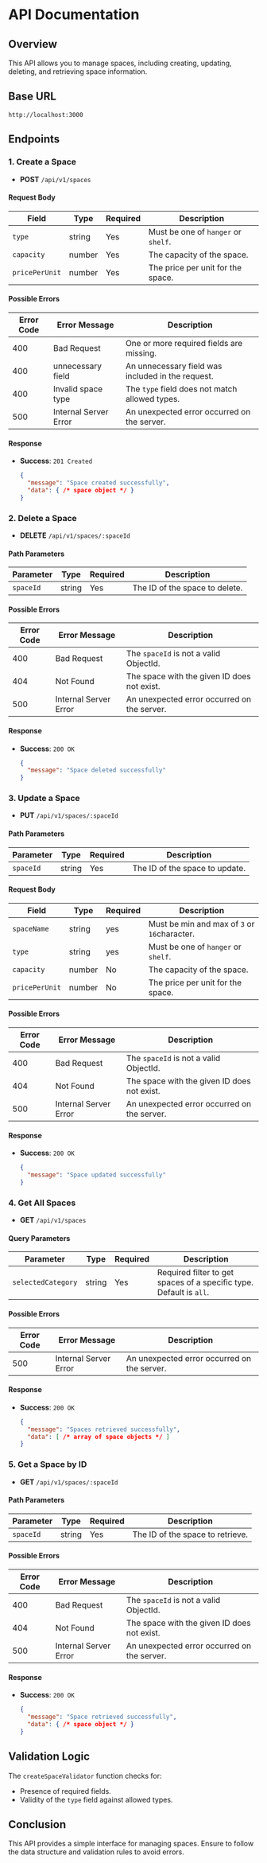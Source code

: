 # API Documentation

## Overview
This API allows you to manage spaces, including creating, updating, deleting, and retrieving space information.

## Base URL

```
http://localhost:3000
```

## Endpoints

### 1. Create a Space
- **POST** `/api/v1/spaces`

#### Request Body
| Field        | Type   | Required | Description                                   |
|--------------|--------|----------|-----------------------------------------------|
| `type`       | string | Yes      | Must be one of `hanger` or `shelf`.          |
| `capacity`   | number | Yes      | The capacity of the space.                    |
| `pricePerUnit` | number | Yes    | The price per unit for the space.            |

#### Possible Errors
| Error Code | Error Message                | Description                                      |
|------------|------------------------------|--------------------------------------------------|
| 400        | Bad Request                  | One or more required fields are missing.         |
| 400        | unnecessary field            | An unnecessary field was included in the request.|
| 400        | Invalid space type           | The `type` field does not match allowed types.  |
| 500        | Internal Server Error        | An unexpected error occurred on the server.     |

#### Response
- **Success**: `201 Created`
  ```json
  {
    "message": "Space created successfully",
    "data": { /* space object */ }
  }
  ```

### 2. Delete a Space
- **DELETE** `/api/v1/spaces/:spaceId`

#### Path Parameters
| Parameter  | Type   | Required | Description                          |
|------------|--------|----------|--------------------------------------|
| `spaceId`  | string | Yes      | The ID of the space to delete.      |

#### Possible Errors
| Error Code | Error Message                | Description                                      |
|------------|------------------------------|--------------------------------------------------|
| 400        | Bad Request                  | The `spaceId` is not a valid ObjectId.          |
| 404        | Not Found                    | The space with the given ID does not exist.     |
| 500        | Internal Server Error        | An unexpected error occurred on the server.     |

#### Response
- **Success**: `200 OK`
  ```json
  {
    "message": "Space deleted successfully"
  }
  ```

### 3. Update a Space
- **PUT** `/api/v1/spaces/:spaceId`

#### Path Parameters
| Parameter  | Type   | Required | Description                          |
|------------|--------|----------|--------------------------------------|
| `spaceId`  | string | Yes      | The ID of the space to update.      |

#### Request Body
| Field        | Type   | Required | Description                                   |
|--------------|--------|----------|-----------------------------------------------|
| `spaceName`       | string | yes      | Must be min and max of `3` or `16`character.          |
| `type`       | string | yes      | Must be one of `hanger` or `shelf`.          |
| `capacity`   | number | No       | The capacity of the space.                    |
| `pricePerUnit` | number | No    | The price per unit for the space.            |

#### Possible Errors
| Error Code | Error Message                | Description                                      |
|------------|------------------------------|--------------------------------------------------|
| 400        | Bad Request                  | The `spaceId` is not a valid ObjectId.          |
| 404        | Not Found                    | The space with the given ID does not exist.     |
| 500        | Internal Server Error        | An unexpected error occurred on the server.     |

#### Response
- **Success**: `200 OK`
  ```json
  {
    "message": "Space updated successfully"
  }
  ```

### 4. Get All Spaces
- **GET** `/api/v1/spaces`

#### Query Parameters
| Parameter         | Type   | Required | Description                          |
|-------------------|--------|----------|--------------------------------------|
| `selectedCategory`| string | Yes      | Required filter to get spaces of a specific type. Default is `all`. |

#### Possible Errors
| Error Code | Error Message                | Description                                      |
|------------|------------------------------|--------------------------------------------------|
| 500        | Internal Server Error        | An unexpected error occurred on the server.     |

#### Response
- **Success**: `200 OK`
  ```json
  {
    "message": "Spaces retrieved successfully",
    "data": [ /* array of space objects */ ]
  }
  ```

### 5. Get a Space by ID
- **GET** `/api/v1/spaces/:spaceId`

#### Path Parameters
| Parameter  | Type   | Required | Description                          |
|------------|--------|----------|--------------------------------------|
| `spaceId`  | string | Yes      | The ID of the space to retrieve.    |

#### Possible Errors
| Error Code | Error Message                | Description                                      |
|------------|------------------------------|--------------------------------------------------|
| 400        | Bad Request                  | The `spaceId` is not a valid ObjectId.          |
| 404        | Not Found                    | The space with the given ID does not exist.     |
| 500        | Internal Server Error        | An unexpected error occurred on the server.     |

#### Response
- **Success**: `200 OK`
  ```json
  {
    "message": "Space retrieved successfully",
    "data": { /* space object */ }
  }
  ```

## Validation Logic
The `createSpaceValidator` function checks for:
- Presence of required fields.
- Validity of the `type` field against allowed types.

## Conclusion
This API provides a simple interface for managing spaces. Ensure to follow the data structure and validation rules to avoid errors.
